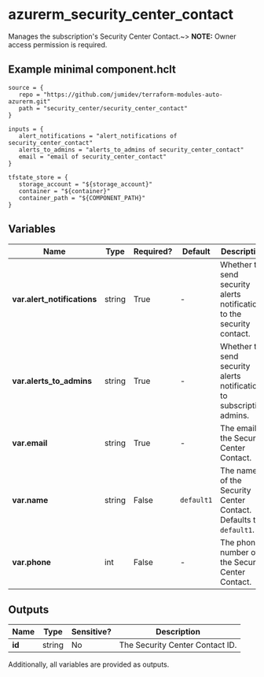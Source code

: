 # azurerm_security_center_contact

Manages the subscription's Security Center Contact.~> **NOTE:** Owner access permission is required.

## Example minimal component.hclt

```hcl
source = {
   repo = "https://github.com/jumidev/terraform-modules-auto-azurerm.git" 
   path = "security_center/security_center_contact" 
}

inputs = {
   alert_notifications = "alert_notifications of security_center_contact" 
   alerts_to_admins = "alerts_to_admins of security_center_contact" 
   email = "email of security_center_contact" 
}

tfstate_store = {
   storage_account = "${storage_account}" 
   container = "${container}" 
   container_path = "${COMPONENT_PATH}" 
}

```

## Variables

| Name | Type | Required? |  Default  |  Description |
| ---- | ---- | --------- |  ----------- | ----------- |
| **var.alert_notifications** | string | True | -  |  Whether to send security alerts notifications to the security contact. | 
| **var.alerts_to_admins** | string | True | -  |  Whether to send security alerts notifications to subscription admins. | 
| **var.email** | string | True | -  |  The email of the Security Center Contact. | 
| **var.name** | string | False | `default1`  |  The name of the Security Center Contact. Defaults to `default1`. | 
| **var.phone** | int | False | -  |  The phone number of the Security Center Contact. | 



## Outputs

| Name | Type | Sensitive? | Description |
| ---- | ---- | --------- | --------- |
| **id** | string | No  | The Security Center Contact ID. | 

Additionally, all variables are provided as outputs.
